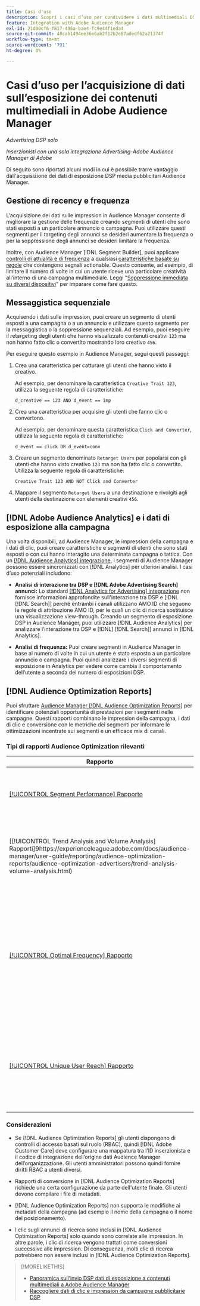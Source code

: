 ```yaml
---
title: Casi d'uso
description: Scopri i casi d’uso per condividere i dati multimediali DSP pubblicità con Audience Manager
feature: Integration with Adobe Audience Manager
exl-id: 21d80cf6-f817-495a-bae4-fc9e44f1eda4
source-git-commit: 48cab1494ee36e6ab2f12b2e87adedf62a21374f
workflow-type: tm+mt
source-wordcount: '791'
ht-degree: 0%

---
```


# Casi d’uso per l’acquisizione di dati sull’esposizione dei contenuti multimediali in Adobe Audience Manager

*Advertising DSP solo*

*Inserzionisti con una sola integrazione Advertising-Adobe Audience Manager di Adobe*

Di seguito sono riportati alcuni modi in cui è possibile trarre vantaggio dall&#39;acquisizione dei dati di esposizione DSP media pubblicitari <!-- ad impression data? --> Audience Manager.

## Gestione di recency e frequenza

L’acquisizione dei dati sulle impression in Audience Manager consente di migliorare la gestione delle frequenze creando segmenti di utenti che sono stati esposti a un particolare annuncio o campagna. Puoi utilizzare questi segmenti per il targeting degli annunci se desideri aumentare la frequenza o per la soppressione degli annunci se desideri limitare la frequenza.

Inoltre, con Audience Manager [!DNL Segment Builder], puoi applicare [controlli di attualità e di frequenza](https://experienceleague.adobe.com/docs/audience-manager/user-guide/features/segments/recency-and-frequency.html) a qualsiasi [caratteristiche basate su regole](https://experienceleague.adobe.com/docs/audience-manager/user-guide/features/traits/trait-builder/create-onboarded-rule-based-traits.html) che contengono segnali actionable. Questo consente, ad esempio, di limitare il numero di volte in cui un utente riceve una particolare creatività all’interno di una campagna multimediale. Leggi &quot;[Soppressione immediata su diversi dispositivi](https://experienceleague.adobe.com/docs/audience-manager/user-guide/features/profile-merge-rules/instant-cross-device-suppression.html)&quot; per imparare come fare questo.<!-- The AM pulled this paragraph verbatim from AEM doc; I change only a word or two. -->

## Messaggistica sequenziale

Acquisendo i dati sulle impression, puoi creare un segmento di utenti esposti a una campagna o a un annuncio e utilizzare questo segmento per la messaggistica o la soppressione sequenziali. Ad esempio, puoi eseguire il retargeting degli utenti che hanno visualizzato contenuti creativi `123` ma non hanno fatto clic o convertito mostrando loro creativo `456`.

Per eseguire questo esempio in Audience Manager, segui questi passaggi:<!-- The AM pulled this example/procedure verbatim from AEM doc; I changed only a word or two. -->

1. Crea una caratteristica per catturare gli utenti che hanno visto il creativo.

   Ad esempio, per denominare la caratteristica `Creative Trait 123`, utilizza la seguente regola di caratteristiche:

   ```
   d_creative == 123 AND d_event == imp
   ```

1. Crea una caratteristica per acquisire gli utenti che fanno clic o convertono.

   Ad esempio, per denominare questa caratteristica `Click and Converter`, utilizza la seguente regola di caratteristiche:

   ```
   d_event == click OR d_event=conv
   ```

1. Creare un segmento denominato `Retarget Users` per popolarsi con gli utenti che hanno visto creativo `123` ma non ha fatto clic o convertito. Utilizza la seguente regola di caratteristiche:

   ```
   Creative Trait 123 AND NOT Click and Converter
   ```

1. Mappare il segmento `Retarget Users` a una destinazione e rivolgiti agli utenti della destinazione con elementi creativi `456`.

## [!DNL Adobe Audience Analytics] e i dati di esposizione alla campagna

Una volta disponibili, ad Audience Manager, le impression della campagna e i dati di clic, puoi creare caratteristiche e segmenti di utenti che sono stati esposti o con cui hanno interagito una determinata campagna o tattica. Con un [[!DNL Audience Analytics] integrazione](https://experienceleague.adobe.com/docs/analytics/integration/audience-analytics/mc-audiences-aam.html), i segmenti di Audience Manager possono essere sincronizzati con [!DNL Analytics] per ulteriori analisi. I casi d’uso potenziali includono:

* **Analisi di interazione tra DSP e [!DNL Adobe Advertising Search] annunci:** Lo standard [[!DNL Analytics for Advertising] integrazione](/help/integrations/analytics/overview.md) non fornisce informazioni approfondite sull&#39;interazione tra DSP e [!DNL [!DNL Search]] perché entrambi i canali utilizzano AMO ID che seguono le regole di attribuzione AMO ID, per le quali un clic di ricerca sostituisce una visualizzazione view-through. Creando un segmento di esposizione DSP in Audience Manager, puoi utilizzare [!DNL Audience Analytics] per analizzare l’interazione tra DSP e [!DNL] [!DNL Search]] annunci in [!DNL Analytics].

* **Analisi di frequenza:** Puoi creare segmenti in Audience Manager in base al numero di volte in cui un utente è stato esposto a un particolare annuncio o campagna. Puoi quindi analizzare i diversi segmenti di esposizione in Analytics per vedere come cambia il comportamento dell’utente a seconda del numero di esposizioni DSP.

## [!DNL Audience Optimization Reports]

Puoi sfruttare [Audience Manager [!DNL Audience Optimization Reports]](https://experienceleague.adobe.com/docs/audience-manager/user-guide/reporting/audience-optimization-reports/audience-optimization-reports.html) per identificare potenziali opportunità di prestazioni per i segmenti nelle campagne. Questi rapporti combinano le impression della campagna, i dati di clic e conversione con le metriche dei segmenti per informare le ottimizzazioni incentrate sui segmenti e un efficace mix di canali.

### Tipi di rapporti Audience Optimization rilevanti

| Rapporto | Descrizione |
| ------ | ----------- |
| [[!UICONTROL Segment Performance] Rapporto](https://experienceleague.adobe.com/docs/audience-manager/user-guide/reporting/audience-optimization-reports/audience-optimization-advertisers/segment-performance.html) | Confronta segmenti mappati e non mappati per impression e tassi di conversione. |
| [[!UICONTROL Trend Analysis and Volume Analysis] Rapporti]9https://experienceleague.adobe.com/docs/audience-manager/user-guide/reporting/audience-optimization-reports/audience-optimization-advertisers/trend-analysis-volume-analysis.html) | Restituisci dati su impression, tassi di click-through e conversioni per un’ampia gamma di dimensioni pubblicitarie. |
| [[!UICONTROL Optimal Frequency] Rapporto](https://experienceleague.adobe.com/docs/audience-manager/user-guide/reporting/audience-optimization-reports/audience-optimization-advertisers/optimal-frequency.html) | Consente di scoprire l’equilibrio ottimale tra il numero di impression e di conversioni servite. Consente di regolare il numero di impression da visualizzare prima di iniziare a vedere i ritorni decrescenti. |
| [[!UICONTROL Unique User Reach] Rapporto](https://experienceleague.adobe.com/docs/audience-manager/user-guide/reporting/audience-optimization-reports/audience-optimization-advertisers/unique-user-reach.html) | Grafico a bolle, in cui ogni bolla viene ridimensionata in proporzione diretta al numero di utenti univoci per la dimensione selezionata. |

### Considerazioni

* Se [!DNL Audience Optimization Reports] gli utenti dispongono di controlli di accesso basati sul ruolo (RBAC), quindi [!DNL Adobe Customer Care] deve configurare una mappatura tra l’ID inserzionista e il codice di integrazione dell’origine dati Audience Manager dell’organizzazione. Gli utenti amministratori possono quindi fornire diritti RBAC a utenti diversi.

* Rapporti di conversione in [!DNL Audience Optimization Reports] richiede una certa configurazione da parte dell&#39;utente finale. Gli utenti devono compilare i file di metadati.

* [!DNL Audience Optimization Reports] non supporta le modifiche ai metadati della campagna (ad esempio il nome della campagna o il nome del posizionamento).

* I clic sugli annunci di ricerca sono inclusi in [!DNL Audience Optimization Reports] solo quando sono correlate alle impression. In altre parole, i clic di ricerca vengono trattati come conversioni successive alle impression. Di conseguenza, molti clic di ricerca potrebbero non essere inclusi in [!DNL Audience Optimization Reports].

>[!MORELIKETHIS]
>
>* [Panoramica sull’invio DSP dati di esposizione a contenuti multimediali a Adobe Audience Manager](overview.md)
>* [Raccogliere dati di clic e impression da campagne pubblicitarie DSP](collect.md)

